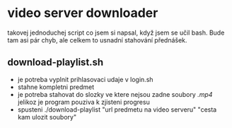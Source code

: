 # video server downloader
 takovej jednoduchej script co jsem si napsal, když jsem se učil bash. Bude tam asi pár chyb, ale celkem to usnadní stahování přednášek. 
## download-playlist.sh
 - je potreba vyplnit prihlasovaci udaje v login.sh
 - stahne kompletni predmet
 - je potreba stahovat do slozky ve ktere nejsou zadne soubory *.mp4* jelikoz je program pouziva k zjisteni progresu
 - spusteni ./download-playlist "url predmetu na video serveru" "cesta kam ulozit soubory"

